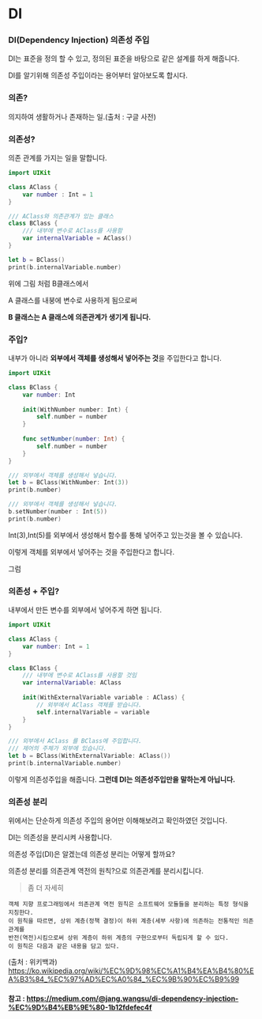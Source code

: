 # DI 

### DI(Dependency Injection) 의존성 주입
DI는 표준을 정의 할 수 있고, 정의된 표준을 바탕으로 같은 설계를 하게 해줍니다.

DI를 알기위해 의존성 주입이라는 용어부터 알아보도록 합시다.

### 의존?
의지하여 생활하거나 존재하는 일.(출처 : 구글 사전)

### 의존성?
의존 관계를 가지는 일을 말합니다.
```swift
import UIKit

class AClass {
    var number : Int = 1
}

/// AClass와 의존관계가 있는 클래스
class BClass {
    /// 내부에 변수로 AClass를 사용함
    var internalVariable = AClass()
}

let b = BClass()
print(b.internalVariable.number)
```
위에 그림 처럼 B클래스에서

A 클래스를 내붕에 변수로 사용하게 됨으로써

**B 클래스는 A 클래스에 의존관계가 생기게 됩니다.**

### 주입?
내부가 아니라 **외부에서 객체를 생성해서 넣어주는 것**을 주입한다고 합니다.

```swift
import UIKit

class BClass {
    var number: Int
    
    init(WithNumber number: Int) {
        self.number = number
    }
    
    func setNumber(number: Int) {
        self.number = number
    }
}

/// 외부에서 객체를 생성해서 넣습니다.
let b = BClass(WithNumber: Int(3))
print(b.number)

/// 외부에서 객체를 생성해서 넣습니다.
b.setNumber(number : Int(5))
print(b.number)
```

Int(3),Int(5)를 외부에서 생성해서 함수를 통해 넣어주고 있는것을 볼 수 있습니다.

이렇게 객체를 외부에서 넣어주는 것을 주입한다고 합니다.

그럼 

### 의존성 + 주입?
내부에서 만든 변수를 외부에서 넣어주게 하면 됩니다.
```swift
import UIKit

class AClass {
    var number: Int = 1
}

class BClass {
    /// 내부에 변수로 AClass를 사용할 것임
    var internalVariable: AClass
    
    init(WithExternalVariable variable : AClass) {
        // 외부에서 AClass 객체를 받습니다.
        self.internalVariable = variable
    }
}

/// 외부에서 AClass 를 BClass에 주입합니다.
/// 제어의 주체가 외부에 있습니다.
let b = BClass(WithExternalVariable: AClass())
print(b.internalVariable.number)
```
이렇게 의존성주입을 해줍니다.
**그런데 DI는 의존성주입만을 말하는게 아닙니다.**

### 의존성 분리
위에서는 단순하게 의존성 주입의 용어만 이해해보려고 확인하였던 것입니다.

DI는 의존성을 분리시켜 사용합니다.

의존성 주입(DI)은 알겠는데 의존성 분리는 어떻게 할까요?

의존성 분리를 의존관계 역전의 원칙?으로 의존관계를 분리시킵니다.

> 좀 더 자세히
```
객체 지향 프로그래밍에서 의존관계 역전 원칙은 소프트웨어 모듈들을 분리하는 특정 형식을 지칭한다.
이 원칙을 따르면, 상위 계층(정책 결정)이 하위 계층(세부 사항)에 의존하는 전통적인 의존관계를
반전(역전)시킴으로써 상위 계층이 하위 계층의 구현으로부터 독립되게 할 수 있다. 
이 원칙은 다음과 같은 내용을 담고 있다.
```
(출처 : 위키백과) https://ko.wikipedia.org/wiki/%EC%9D%98%EC%A1%B4%EA%B4%80%EA%B3%84_%EC%97%AD%EC%A0%84_%EC%9B%90%EC%B9%99





#### 참고 : https://medium.com/@jang.wangsu/di-dependency-injection-%EC%9D%B4%EB%9E%80-1b12fdefec4f
